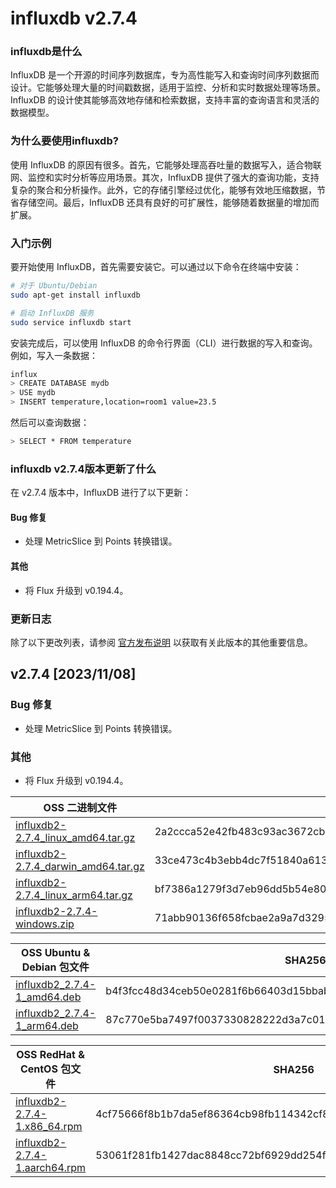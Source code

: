 # influxdb v2.7.4
### influxdb是什么

InfluxDB 是一个开源的时间序列数据库，专为高性能写入和查询时间序列数据而设计。它能够处理大量的时间戳数据，适用于监控、分析和实时数据处理等场景。InfluxDB 的设计使其能够高效地存储和检索数据，支持丰富的查询语言和灵活的数据模型。

### 为什么要使用influxdb?

使用 InfluxDB 的原因有很多。首先，它能够处理高吞吐量的数据写入，适合物联网、监控和实时分析等应用场景。其次，InfluxDB 提供了强大的查询功能，支持复杂的聚合和分析操作。此外，它的存储引擎经过优化，能够有效地压缩数据，节省存储空间。最后，InfluxDB 还具有良好的可扩展性，能够随着数据量的增加而扩展。

### 入门示例

要开始使用 InfluxDB，首先需要安装它。可以通过以下命令在终端中安装：

```bash
# 对于 Ubuntu/Debian
sudo apt-get install influxdb

# 启动 InfluxDB 服务
sudo service influxdb start
```

安装完成后，可以使用 InfluxDB 的命令行界面（CLI）进行数据的写入和查询。例如，写入一条数据：

```bash
influx
> CREATE DATABASE mydb
> USE mydb
> INSERT temperature,location=room1 value=23.5
```

然后可以查询数据：

```bash
> SELECT * FROM temperature
```

### influxdb v2.7.4版本更新了什么

在 v2.7.4 版本中，InfluxDB 进行了以下更新：

#### Bug 修复
- 处理 MetricSlice 到 Points 转换错误。

#### 其他
- 将 Flux 升级到 v0.194.4。

### 更新日志

除了以下更改列表，请参阅 [官方发布说明](https://docs.influxdata.com/influxdb/v2.7/reference/release-notes/influxdb/) 以获取有关此版本的其他重要信息。

## v2.7.4 [2023/11/08]

### Bug 修复
- 处理 MetricSlice 到 Points 转换错误。

### 其他
- 将 Flux 升级到 v0.194.4。

| OSS 二进制文件 | SHA256 |
|----------------|--------|
| [influxdb2-2.7.4_linux_amd64.tar.gz](https://dl.influxdata.com/influxdb/releases/influxdb2-2.7.4_linux_amd64.tar.gz) | 2a2ccca52e42fb483c93ac3672cb264ffb804fc0be33209e5d954dd755146288 |
| [influxdb2-2.7.4_darwin_amd64.tar.gz](https://dl.influxdata.com/influxdb/releases/influxdb2-2.7.4_darwin_amd64.tar.gz) | 33ce473c4b3ebb4dc7f51840a6132cfcb2c82a20136970d9a84202247de40ca6 |
| [influxdb2-2.7.4_linux_arm64.tar.gz](https://dl.influxdata.com/influxdb/releases/influxdb2-2.7.4_linux_arm64.tar.gz) | bf7386a1279f3d7eb96dd5b54e80c7d2a541facf60689e78913ae2f8f4503616 |
| [influxdb2-2.7.4-windows.zip](https://dl.influxdata.com/influxdb/releases/influxdb2-2.7.4-windows.zip) | 71abb90136f658fcbae2a9a7d3295bae40bbfe892f38863b12ba6c0d95edace7 |

| OSS Ubuntu & Debian 包文件 | SHA256 |
|-----------------------------|--------|
| [influxdb2_2.7.4-1_amd64.deb](https://dl.influxdata.com/influxdb/releases/influxdb2_2.7.4-1_amd64.deb) | b4f3fcc48d34ceb50e0281f6b66403d15bbabf40e2302cf4bc647cdc4bd3fcce |
| [influxdb2_2.7.4-1_arm64.deb](https://dl.influxdata.com/influxdb/releases/influxdb2_2.7.4-1_arm64.deb) | 87c770e5ba7497f0037330828222d3a7c01769beff8709b4570e88d558596669 |

| OSS RedHat & CentOS 包文件 | SHA256 |
|-----------------------------|--------|
| [influxdb2-2.7.4-1.x86_64.rpm](https://dl.influxdata.com/influxdb/releases/influxdb2-2.7.4-1.x86_64.rpm) | 4cf75666f8b1b7da5ef86364cb98fb114342cf80bd58b199135db14e6fbfc552 |
| [influxdb2-2.7.4-1.aarch64.rpm](https://dl.influxdata.com/influxdb/releases/influxdb2-2.7.4-1.aarch64.rpm) | 53061f281fb1427dac8848cc72bf6929dd254f018387019bd521d07d689b46c7 |